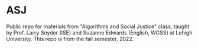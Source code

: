 # ASJ
Public repo for materials from "Algorithms and Social Justice" class, taught by Prof. Larry Snyder (ISE) and Suzanne Edwards (English, WGSS) at Lehigh University. This repo is from the fall semester, 2022.

